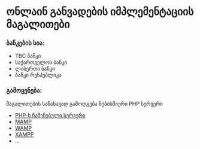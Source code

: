 # ონლაინ განვადების იმპლემენტაციის მაგალითები

### ბანკების სია:
* TBC ბანკი
* საქართველოს ბანკი
* ლიბერთი ბანკი
* ბანკი რესპუბლიკა

### გამოყენება:
მაგალითების სანახავად გამოდგება ნებისმიერი PHP სერვერი
* [PHP-ს ჩაშენებული სერვერი](http://php.net/manual/en/features.commandline.webserver.php)
* [MAMP](https://www.mamp.info/en/)
* [WAMP](http://www.wampserver.com/en/)
* [XAMPP](https://www.apachefriends.org/index.html)
* ...

